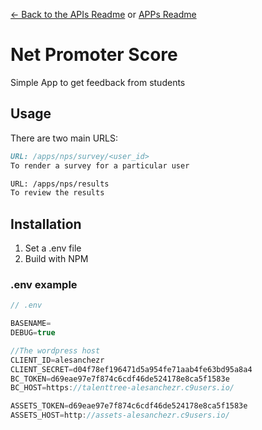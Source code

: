 [<- Back to the APIs Readme](../docs/README.md) or [APPs Readme](../README.md)

# Net Promoter Score

Simple App to get feedback from students

## Usage 

There are two main URLS:
```md
URL: /apps/nps/survey/<user_id>
To render a survey for a particular user

URL: /apps/nps/results
To review the results
```
## Installation

1. Set a .env file
2. Build with NPM

### .env example
```js
// .env

BASENAME=
DEBUG=true

//The wordpress host
CLIENT_ID=alesanchezr
CLIENT_SECRET=d04f78ef196471d5a954fe71aab4fe63bd95a8a4
BC_TOKEN=d69eae97e7f874c6cdf46de524178e8ca5f1583e
BC_HOST=https://talenttree-alesanchezr.c9users.io/

ASSETS_TOKEN=d69eae97e7f874c6cdf46de524178e8ca5f1583e
ASSETS_HOST=http://assets-alesanchezr.c9users.io/
```